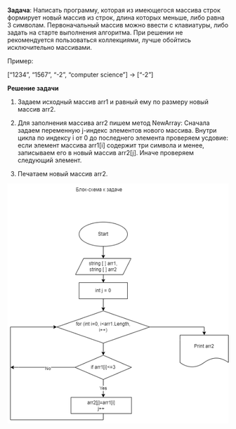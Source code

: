 **Задача**: Написать программу, которая из имеющегося массива строк формирует новый массив из строк, длина которых меньше, либо равна 3 символам. Первоначальный массив можно ввести с клавиатуры, либо задать на старте выполнения алгоритма. При решении не рекомендуется пользоваться коллекциями, лучше обойтись исключительно массивами.

Пример:

[“1234”, “1567”, “-2”, “computer science”] → [“-2”]

**Решение задачи**

1. Задаем исходный массив arr1 и равный ему по размеру новый массив arr2.

2. Для заполнения массива arr2 пишем метод NewArray:
  Сначала задаем переменную j-индекс элементов нового массива.
  Внутри цикла по индексу i от 0 до последнего элемента проверяем усдовие: если элемент массива arr1[i] содержит три символа и менее, записываем его в новый массив arr2[j]. Иначе проверяем следующий элемент.

3. Печатаем новый массив arr2. 

![Блок-схема задачи представлена на рисунке](Diagram.drawio.png)
